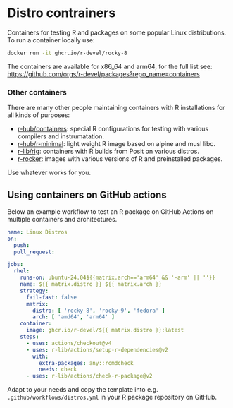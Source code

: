 # Distro contrainers

Containers for testing R and packages on some popular Linux distributions. To run a container locally use:

```sh
docker run -it ghcr.io/r-devel/rocky-8
```

The containers are available for x86_64 and arm64, for the full list see: https://github.com/orgs/r-devel/packages?repo_name=containers

### Other containers

There are many other people maintaining containers with R installations for all kinds of purposes:

  - [r-hub/containers](https://github.com/r-hub/containers): special R configurations for testing with various compilers and instrumatation.
  - [r-hub/r-minimal](https://github.com/r-hub/r-minimal): light weight R image based on alpine and musl libc.
  - [r-lib/rig](https://github.com/r-lib/rig?tab=readme-ov-file#all-containers): containers with R builds from Posit on various distros.
  - [r-rocker](https://rocker-project.org/images/): images with various versions of R and preinstalled packages.

Use whatever works for you.

## Using containers on GitHub actions

Below an example workflow to test an R package on GitHub Actions on multiple containers and architectures.


```yaml
name: Linux Distros
on:
  push:
  pull_request:

jobs:
  rhel:
    runs-on: ubuntu-24.04${{matrix.arch=='arm64' && '-arm' || ''}}
    name: ${{ matrix.distro }} ${{ matrix.arch }}
    strategy:
      fail-fast: false
      matrix:
        distro: [ 'rocky-8', 'rocky-9', 'fedora' ]
        arch: [ 'amd64', 'arm64' ]
    container:
      image: ghcr.io/r-devel/${{ matrix.distro }}:latest
    steps:
      - uses: actions/checkout@v4
      - uses: r-lib/actions/setup-r-dependencies@v2
        with:
          extra-packages: any::rcmdcheck
          needs: check
      - uses: r-lib/actions/check-r-package@v2
```

Adapt to your needs and copy the template into e.g. `.github/workflows/distros.yml` in your R package repository on GitHub.
